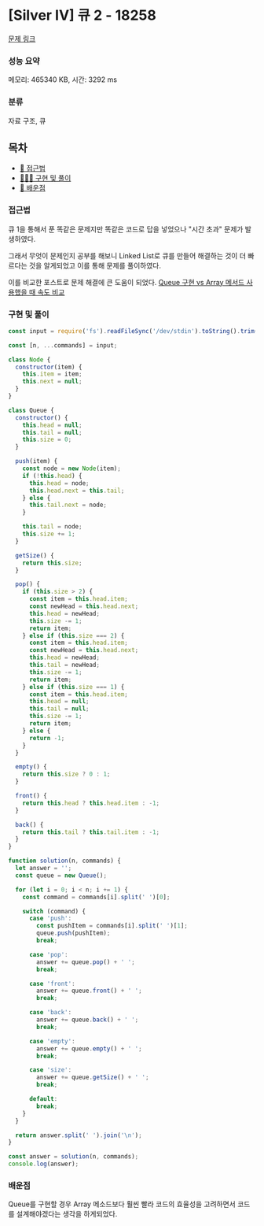 # [Silver IV] 큐 2 - 18258

[문제 링크](https://www.acmicpc.net/problem/18258)

### 성능 요약

메모리: 465340 KB, 시간: 3292 ms

### 분류

자료 구조, 큐

## 목차

- [🤔 접근법](#접근법)
- [👨🏻‍💻 구현 및 풀이](#구현-및-풀이)
- [🫢 배운점](#배운점)

### 접근법

큐 1을 통해서 푼 똑같은 문제지만 똑같은 코드로 답을 넣었으나 "시간 초과" 문제가 발생하였다.

그래서 무엇이 문제인지 공부를 해보니 Linked List로 큐를 만들어 해결하는 것이 더 빠르다는 것을 알게되었고 이를 통해 문제를 풀이하였다.

이를 비교한 포스트로 문제 해결에 큰 도움이 되었다. [Queue 구현 vs Array 메서드 사용했을 때 속도 비교](https://velog.io/@grap3fruit/JS-%EC%95%8C%EA%B3%A0%EB%A6%AC%EC%A6%98-%EA%B5%AC%ED%98%84-%ED%81%90Queue-%EA%B5%AC%ED%98%84%ED%96%88%EC%9D%84%EB%95%8C-vs-Array-%EB%A9%94%EC%84%9C%EB%93%9Cshift-splice-%EC%82%AC%EC%9A%A9%ED%96%88%EC%9D%84%EB%95%8C-%EC%86%8D%EB%8F%84-%EB%B9%84%EA%B5%90)

### 구현 및 풀이

```javascript
const input = require('fs').readFileSync('/dev/stdin').toString().trim().split('\n');

const [n, ...commands] = input;

class Node {
  constructor(item) {
    this.item = item;
    this.next = null;
  }
}

class Queue {
  constructor() {
    this.head = null;
    this.tail = null;
    this.size = 0;
  }

  push(item) {
    const node = new Node(item);
    if (!this.head) {
      this.head = node;
      this.head.next = this.tail;
    } else {
      this.tail.next = node;
    }

    this.tail = node;
    this.size += 1;
  }

  getSize() {
    return this.size;
  }

  pop() {
    if (this.size > 2) {
      const item = this.head.item;
      const newHead = this.head.next;
      this.head = newHead;
      this.size -= 1;
      return item;
    } else if (this.size === 2) {
      const item = this.head.item;
      const newHead = this.head.next;
      this.head = newHead;
      this.tail = newHead;
      this.size -= 1;
      return item;
    } else if (this.size === 1) {
      const item = this.head.item;
      this.head = null;
      this.tail = null;
      this.size -= 1;
      return item;
    } else {
      return -1;
    }
  }

  empty() {
    return this.size ? 0 : 1;
  }

  front() {
    return this.head ? this.head.item : -1;
  }

  back() {
    return this.tail ? this.tail.item : -1;
  }
}

function solution(n, commands) {
  let answer = '';
  const queue = new Queue();

  for (let i = 0; i < n; i += 1) {
    const command = commands[i].split(' ')[0];

    switch (command) {
      case 'push':
        const pushItem = commands[i].split(' ')[1];
        queue.push(pushItem);
        break;

      case 'pop':
        answer += queue.pop() + ' ';
        break;

      case 'front':
        answer += queue.front() + ' ';
        break;

      case 'back':
        answer += queue.back() + ' ';
        break;

      case 'empty':
        answer += queue.empty() + ' ';
        break;

      case 'size':
        answer += queue.getSize() + ' ';
        break;

      default:
        break;
    }
  }

  return answer.split(' ').join('\n');
}

const answer = solution(n, commands);
console.log(answer);
```

### 배운점

Queue를 구현할 경우 Array 메소드보다 훨씬 빨라 코드의 효율성을 고려하면서 코드를 설계해야겠다는 생각을 하게되었다.
